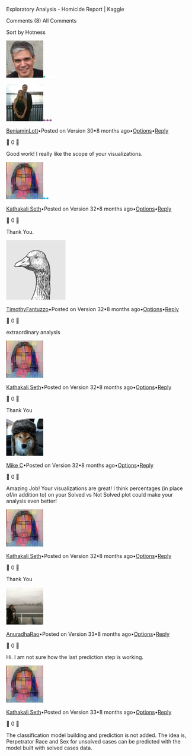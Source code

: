 Exploratory Analysis - Homicide Report | Kaggle

Comments (8)
All Comments

Sort by
Hotness

[![Marc Cohen](../_resources/927f264323ee8024265919c87bb6b68a.jpg)![](../_resources/3da7258a04667661ae3632a689e5d23a.png)](https://www.kaggle.com/marcacohen)

[![BenjaminLott](../_resources/65fcf33d6b4b8c83a1e4165217f060d4.jpg)![](../_resources/5eabc9eb7bed95dc7078daec9749db69.png)](https://www.kaggle.com/benjaminlott)

 [BenjaminLott](https://www.kaggle.com/benjaminlott)•Posted on Version 30•8 months ago•[Options]()•[Reply]()


0


Good work! I really like the scope of your visualizations.

[![Kathakali Seth](../_resources/94779415db11c7fb6a5b11eba2b4ddd5.jpg)![](../_resources/90a5ef0efe6efd42473ea5d684940afd.png)](https://www.kaggle.com/kathakaliseth)

 [Kathakali Seth](https://www.kaggle.com/kathakaliseth)•Posted on Version 32•8 months ago•[Options]()•[Reply]()


0


Thank You.

[![TimothyFantuzzo](../_resources/f1cee4ded9d19bb202587e7bfaab843f.png)](https://www.kaggle.com/tjf5183)

 [TimothyFantuzzo](https://www.kaggle.com/tjf5183)•Posted on Version 32•8 months ago•[Options]()•[Reply]()


0


extraordinary analysis

[![Kathakali Seth](../_resources/94779415db11c7fb6a5b11eba2b4ddd5.jpg)](https://www.kaggle.com/kathakaliseth)

 [Kathakali Seth](https://www.kaggle.com/kathakaliseth)•Posted on Version 32•8 months ago•[Options]()•[Reply]()


0


Thank You

[![Mike C](../_resources/423b4d54a311713197b89239ee8a47d8.jpg)](https://www.kaggle.com/mcarrie30)

 [Mike C](https://www.kaggle.com/mcarrie30)•Posted on Version 32•8 months ago•[Options]()•[Reply]()


0


Amazing Job! Your visualizations are great! I think percentages (in place of/in addition to) on your Solved vs Not Solved plot could make your analysis even better!

[![Kathakali Seth](../_resources/94779415db11c7fb6a5b11eba2b4ddd5.jpg)](https://www.kaggle.com/kathakaliseth)

 [Kathakali Seth](https://www.kaggle.com/kathakaliseth)•Posted on Version 32•8 months ago•[Options]()•[Reply]()


0


Thank You

[![AnuradhaRao](../_resources/5e5505f87731e3db6d34034515304fb1.jpg)](https://www.kaggle.com/anuradhaashavatharao)

 [AnuradhaRao](https://www.kaggle.com/anuradhaashavatharao)•Posted on Version 33•8 months ago•[Options]()•[Reply]()


0


Hi. I am not sure how the last prediction step is working.

[![Kathakali Seth](../_resources/94779415db11c7fb6a5b11eba2b4ddd5.jpg)](https://www.kaggle.com/kathakaliseth)

 [Kathakali Seth](https://www.kaggle.com/kathakaliseth)•Posted on Version 33•8 months ago•[Options]()•[Reply]()


0


The classification model building and prediction is not added. The idea is, Perpetrator Race and Sex for unsolved cases can be predicted with the model built with solved cases data.
